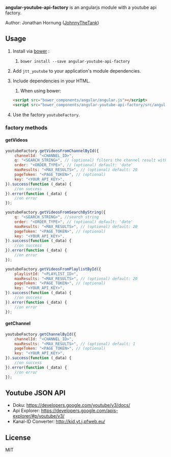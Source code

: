 **angular-youtube-api-factory** is an angularjs module with a youtube api factory.

Author: Jonathan Hornung ([JohnnyTheTank](https://github.com/JohnnyTheTank))


## Usage

1. Install via [bower](http://bower.io/) :
    1. `bower install --save angular-youtube-api-factory`
2. Add `jtt_youtube` to your application's module dependencies.
3. Include dependencies in your HTML.
    1. When using bower:

    ```html
    <script src="bower_components/angular/angular.js"></script>
    <script src="bower_components/angular-youtube-api-factory/src/angular-youtube-api-factory.js"></script>
    ```

4. Use the factory `youtubeFactory`.


### factory methods

#### getVideos


```js
youtubeFactory.getVideosFromChannelById({
    channelId: "<CHANNEL_ID>",
    q: "<SEARCH_STRING>", // (optional) filters the channel result with your search string
    order: "<ORDER_TYPE>", // (optional) default: 'date'
    maxResults: "<MAX_RESULTS>", // (optional) default: 20
    pageToken: "<PAGE_TOKEN>", // (optional)
    key: "<YOUR_API_KEY>",
}).success(function (_data) {
    //on success
}).error(function (_data) {
    //on error
});

```
```js
youtubeFactory.getVideosFromSearchByString({
    q: "<SEARCH_STRING>", //search string
    order: "<ORDER_TYPE>", // (optional) default: 'date'
    maxResults: "<MAX_RESULTS>", // (optional) default: 20
    pageToken: "<PAGE_TOKEN>", // (optional)
    key: "<YOUR_API_KEY>",
}).success(function (_data) {
    //on success
}).error(function (_data) {
    //on error
});
```

```js
youtubeFactory.getVideosFromPlaylistById({
    playlistId: "<PLAYLIST_ID>",
    maxResults: "<MAX_RESULTS>", // (optional) default: 20
    pageToken: "<PAGE_TOKEN>", // (optional)
    key: "<YOUR_API_KEY>",
}).success(function (_data) {
    //on success
}).error(function (_data) {
    //on error
});
```


#### getChannel
```js
youtubeFactory.getChannelById({
    channelId: "<CHANNEL_ID>",
    maxResults: "<MAX_RESULTS>", // (optional) default: 1
    pageToken: "<PAGE_TOKEN>", // (optional)
    key: "<YOUR_API_KEY>",
}).success(function (_data) {
    //on success
}).error(function (_data) {
    //on error
});
```


## Youtube JSON API

* Doku: https://developers.google.com/youtube/v3/docs/
* Api Explorer: https://developers.google.com/apis-explorer/#p/youtube/v3/
* Kanal-ID Converter: http://kid.yt.j.pfweb.eu/


## License

MIT
